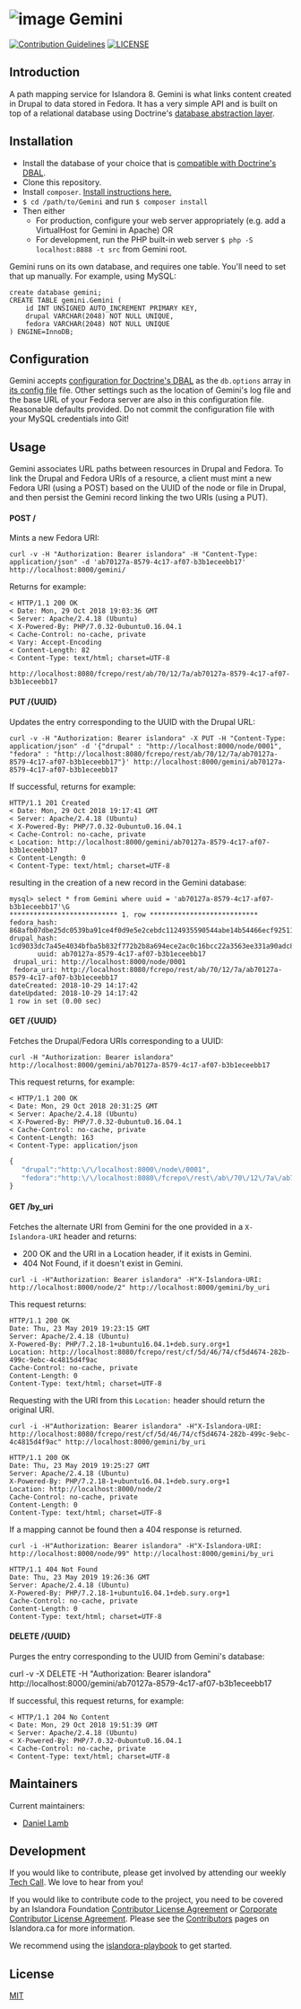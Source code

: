 # ![image](https://cloud.githubusercontent.com/assets/2371345/24554336/902613ac-1603-11e7-9c4f-1c79204388e7.png) Gemini 
[![Contribution Guidelines][2]](./CONTRIBUTING.md)
[![LICENSE][3]](./LICENSE)

## Introduction

A path mapping service for Islandora 8.  Gemini is what links content created in Drupal to data stored in Fedora.  It has a very simple API and is built on top of a relational database using Doctrine's [database abstraction layer][4].

## Installation

- Install the database of your choice that is [compatible with Doctrine's DBAL][5]. 
- Clone this repository.
- Install `composer`.  [Install instructions here.][6]
- `$ cd /path/to/Gemini` and run `$ composer install`
- Then either
  - For production, configure your web server appropriately (e.g. add a VirtualHost for Gemini in Apache) OR
  - For development, run the PHP built-in web server `$ php -S localhost:8888 -t src` from Gemini root.

Gemini runs on its own database, and requires one table.  You'll need to set that up manually.  For example, using MySQL:
```mysql
create database gemini;
CREATE TABLE gemini.Gemini (
    id INT UNSIGNED AUTO_INCREMENT PRIMARY KEY,
    drupal VARCHAR(2048) NOT NULL UNIQUE,
    fedora VARCHAR(2048) NOT NULL UNIQUE
) ENGINE=InnoDB;
```

## Configuration

Gemini accepts [configuration for Doctrine's DBAL](http://docs.doctrine-project.org/projects/doctrine-dbal/en/latest/reference/configuration.html) as the `db.options` array in [its config file](./cfg/config.example.yaml) file.  Other settings such as the location of Gemini's log file and the base URL of your Fedora server are also in this configuration file. Reasonable defaults provided.  Do not commit the configuration file with your MySQL credentials into Git!

## Usage

Gemini associates URL paths between resources in Drupal and Fedora. To link the Drupal and Fedora URIs of a resource, a client must mint a new Fedora URI (using a POST) based on the UUID of the node or file in Drupal, and then persist the Gemini record linking the two URIs (using a PUT).

#### POST /

Mints a new Fedora URI:

`curl -v -H "Authorization: Bearer islandora" -H "Content-Type: application/json" -d 'ab70127a-8579-4c17-af07-b3b1eceebb17'  http://localhost:8000/gemini/`

Returns for example:

```
< HTTP/1.1 200 OK
< Date: Mon, 29 Oct 2018 19:03:36 GMT
< Server: Apache/2.4.18 (Ubuntu)
< X-Powered-By: PHP/7.0.32-0ubuntu0.16.04.1
< Cache-Control: no-cache, private
< Vary: Accept-Encoding
< Content-Length: 82
< Content-Type: text/html; charset=UTF-8
```

`http://localhost:8080/fcrepo/rest/ab/70/12/7a/ab70127a-8579-4c17-af07-b3b1eceebb17`

#### PUT /{UUID}

Updates the entry corresponding to the UUID with the Drupal URL:

`curl -v -H "Authorization: Bearer islandora" -X PUT -H "Content-Type: application/json" -d '{"drupal" : "http://localhost:8000/node/0001", "fedora" : "http://localhost:8080/fcrepo/rest/ab/70/12/7a/ab70127a-8579-4c17-af07-b3b1eceebb17"}' http://localhost:8000/gemini/ab70127a-8579-4c17-af07-b3b1eceebb17`


If successful, returns for example:

```
HTTP/1.1 201 Created
< Date: Mon, 29 Oct 2018 19:17:41 GMT
< Server: Apache/2.4.18 (Ubuntu)
< X-Powered-By: PHP/7.0.32-0ubuntu0.16.04.1
< Cache-Control: no-cache, private
< Location: http://localhost:8000/gemini/ab70127a-8579-4c17-af07-b3b1eceebb17
< Content-Length: 0
< Content-Type: text/html; charset=UTF-8
```

resulting in the creation of a new record in the Gemini database:

```
mysql> select * from Gemini where uuid = 'ab70127a-8579-4c17-af07-b3b1eceebb17'\G
*************************** 1. row ***************************
fedora_hash: 868afb07dbe25dc0539ba91ce4f0d9e5e2cebdc1124935590544abe14b54466ecf925113bcf057c3b1bbb9056e03e918dd60b50ad2047b9ecf44b60db8fb1a91
drupal_hash: 1cd9033dc7a45e4034bfba5b832f772b2b8a694ece2ac0c16bcc22a3563ee331a90adc843e3657e491ac550776eaff0ec2db521891da2a3a55609d817598b5da
       uuid: ab70127a-8579-4c17-af07-b3b1eceebb17
 drupal_uri: http://localhost:8000/node/0001
 fedora_uri: http://localhost:8080/fcrepo/rest/ab/70/12/7a/ab70127a-8579-4c17-af07-b3b1eceebb17
dateCreated: 2018-10-29 14:17:42
dateUpdated: 2018-10-29 14:17:42
1 row in set (0.00 sec)
```

#### GET /{UUID}

Fetches the Drupal/Fedora URIs corresponding to a UUID:

`curl -H "Authorization: Bearer islandora" http://localhost:8000/gemini/ab70127a-8579-4c17-af07-b3b1eceebb17`

This request returns, for example:

```
< HTTP/1.1 200 OK
< Date: Mon, 29 Oct 2018 20:31:25 GMT
< Server: Apache/2.4.18 (Ubuntu)
< X-Powered-By: PHP/7.0.32-0ubuntu0.16.04.1
< Cache-Control: no-cache, private
< Content-Length: 163
< Content-Type: application/json
```

```javascript
{
   "drupal":"http:\/\/localhost:8000\/node\/0001",
   "fedora":"http:\/\/localhost:8080\/fcrepo\/rest\/ab\/70\/12\/7a\/ab70127a-8579-4c17-af07-b3b1eceebb17"
}
```

#### GET /by_uri

Fetches the alternate URI from Gemini for the one provided in a `X-Islandora-URI` header and returns:
* 200 OK and the URI in a Location header, if it exists in Gemini.
* 404 Not Found, if it doesn't exist in Gemini.

`curl -i -H"Authorization: Bearer islandora" -H"X-Islandora-URI: http://localhost:8000/node/2" http://localhost:8000/gemini/by_uri`

This request returns:
```
HTTP/1.1 200 OK
Date: Thu, 23 May 2019 19:23:15 GMT
Server: Apache/2.4.18 (Ubuntu)
X-Powered-By: PHP/7.2.18-1+ubuntu16.04.1+deb.sury.org+1
Location: http://localhost:8080/fcrepo/rest/cf/5d/46/74/cf5d4674-282b-499c-9ebc-4c4815d4f9ac
Cache-Control: no-cache, private
Content-Length: 0
Content-Type: text/html; charset=UTF-8
```

Requesting with the URI from this `Location:` header should return the original URI.

`curl -i -H"Authorization: Bearer islandora" -H"X-Islandora-URI: http://localhost:8080/fcrepo/rest/cf/5d/46/74/cf5d4674-282b-499c-9ebc-4c4815d4f9ac" http://localhost:8000/gemini/by_uri`

```
HTTP/1.1 200 OK
Date: Thu, 23 May 2019 19:25:27 GMT
Server: Apache/2.4.18 (Ubuntu)
X-Powered-By: PHP/7.2.18-1+ubuntu16.04.1+deb.sury.org+1
Location: http://localhost:8000/node/2
Cache-Control: no-cache, private
Content-Length: 0
Content-Type: text/html; charset=UTF-8
```

If a mapping cannot be found then a 404 response is returned.

`curl -i -H"Authorization: Bearer islandora" -H"X-Islandora-URI: http://localhost:8000/node/99" http://localhost:8000/gemini/by_uri`

```
HTTP/1.1 404 Not Found
Date: Thu, 23 May 2019 19:26:36 GMT
Server: Apache/2.4.18 (Ubuntu)
X-Powered-By: PHP/7.2.18-1+ubuntu16.04.1+deb.sury.org+1
Cache-Control: no-cache, private
Content-Length: 0
Content-Type: text/html; charset=UTF-8
```

#### DELETE /{UUID}

Purges the entry corresponding to the UUID from Gemini's database:

curl -v -X DELETE -H "Authorization: Bearer islandora" http://localhost:8000/gemini/ab70127a-8579-4c17-af07-b3b1eceebb17

If successful, this request returns, for example:

```
< HTTP/1.1 204 No Content
< Date: Mon, 29 Oct 2018 19:51:39 GMT
< Server: Apache/2.4.18 (Ubuntu)
< X-Powered-By: PHP/7.0.32-0ubuntu0.16.04.1
< Cache-Control: no-cache, private
< Content-Type: text/html; charset=UTF-8
```

## Maintainers

Current maintainers:

* [Daniel Lamb](https://github.com/dannylamb)

## Development

If you would like to contribute, please get involved by attending our weekly [Tech Call](https://github.com/Islandora-CLAW/CLAW/wiki). We love to hear from you!

If you would like to contribute code to the project, you need to be covered by an Islandora Foundation [Contributor License Agreement](http://islandora.ca/sites/default/files/islandora_cla.pdf) or [Corporate Contributor License Agreement](http://islandora.ca/sites/default/files/islandora_ccla.pdf). Please see the [Contributors](http://islandora.ca/resources/contributors) pages on Islandora.ca for more information.

We recommend using the [islandora-playbook](https://github.com/Islandora-Devops/islandora-playbook) to get started. 

## License

[MIT](https://opensource.org/licenses/MIT)

[2]: http://img.shields.io/badge/CONTRIBUTING-Guidelines-blue.svg
[3]: https://img.shields.io/badge/license-MIT-blue.svg?style=flat-square
[4]: http://docs.doctrine-project.org/projects/doctrine-dbal/en/latest/
[5]: http://docs.doctrine-project.org/projects/doctrine-dbal/en/latest/reference/introduction.html
[6]: https://getcomposer.org/download/
